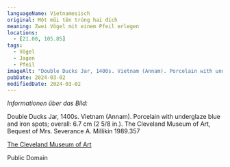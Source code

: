 ```yaml
---
languageName: Vietnamesisch
original: Một mũi tên trúng hai đích
meaning: Zwei Vögel mit einem Pfeil erlegen
locations:
  - [21.00, 105.85]
tags:
  - Vögel
  - Jagen
  - Pfeil
imageAlt: "Double Ducks Jar, 1400s. Vietnam (Annam). Porcelain with underglaze blue and iron spots; overall: 6.7 cm (2 5/8 in.). The Cleveland Museum of Art, Bequest of Mrs. Severance A. Millikin 1989.357"
pubDate: 2024-03-02
modifiedDate: 2024-03-02
---
```


_Informationen über das Bild:_

Double Ducks Jar, 1400s. Vietnam (Annam). Porcelain with underglaze blue and iron spots; overall: 6.7 cm (2 5/8 in.). The Cleveland Museum of Art, Bequest of Mrs. Severance A. Millikin 1989.357

[The Cleveland Museum of Art](https://www.clevelandart.org/art/1989.357)

Public Domain
